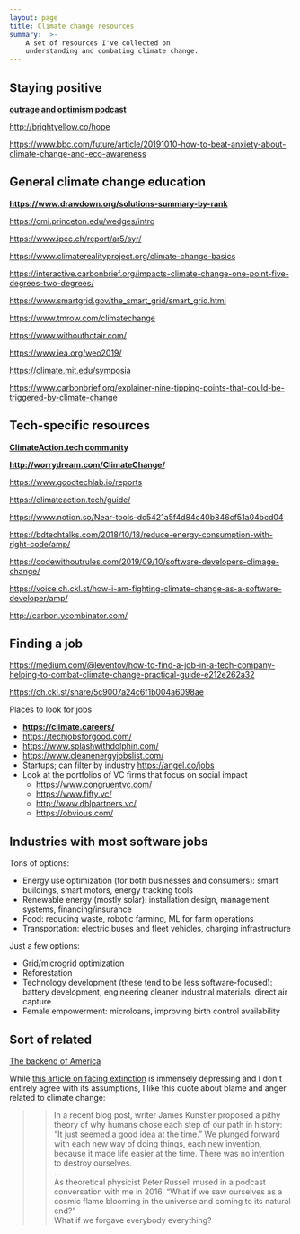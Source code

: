 ```yaml
---
layout: page
title: Climate change resources
summary:  >-
    A set of resources I've collected on 
    understanding and combating climate change.
---
```


## Staying positive

**[outrage and optimism podcast](http://globaloptimism.com/podcast/)**

<http://brightyellow.co/hope>

<https://www.bbc.com/future/article/20191010-how-to-beat-anxiety-about-climate-change-and-eco-awareness>

## General climate change education

**<https://www.drawdown.org/solutions-summary-by-rank>**

<https://cmi.princeton.edu/wedges/intro>

<https://www.ipcc.ch/report/ar5/syr/>

<https://www.climaterealityproject.org/climate-change-basics>

<https://interactive.carbonbrief.org/impacts-climate-change-one-point-five-degrees-two-degrees/>

<https://www.smartgrid.gov/the_smart_grid/smart_grid.html>

<https://www.tmrow.com/climatechange>

<https://www.withouthotair.com/>

<https://www.iea.org/weo2019/>

<https://climate.mit.edu/symposia>

<https://www.carbonbrief.org/explainer-nine-tipping-points-that-could-be-triggered-by-climate-change>


## Tech-specific resources

**[ClimateAction.tech community](https://climateaction.tech/#join)**

**<http://worrydream.com/ClimateChange/>**

<https://www.goodtechlab.io/reports>

<https://climateaction.tech/guide/>

<https://www.notion.so/Near-tools-dc5421a5f4d84c40b846cf51a04bcd04>

<https://bdtechtalks.com/2018/10/18/reduce-energy-consumption-with-right-code/amp/>

<https://codewithoutrules.com/2019/09/10/software-developers-climage-change/>

<https://voice.ch.ckl.st/how-i-am-fighting-climate-change-as-a-software-developer/amp/>

<http://carbon.ycombinator.com/>

## Finding a job

<https://medium.com/@leventov/how-to-find-a-job-in-a-tech-company-helping-to-combat-climate-change-practical-guide-e212e262a32>

<https://ch.ckl.st/share/5c9007a24c6f1b004a6098ae>

Places to look for jobs
* **<https://climate.careers/>**
* <https://techjobsforgood.com/>
* <https://www.splashwithdolphin.com/>
* <https://www.cleanenergyjobslist.com/>
* Startups; can filter by industry <https://angel.co/jobs>
* Look at the portfolios of VC firms that focus on social impact
    * <https://www.congruentvc.com/>
    * <https://www.fifty.vc/>
    * <http://www.dblpartners.vc/>
    * <https://obvious.com/>

## Industries with most software jobs

Tons of options:
* Energy use optimization (for both businesses and consumers): smart buildings, smart motors, energy tracking tools
* Renewable energy (mostly solar): installation design, management systems, financing/insurance
* Food: reducing waste, robotic farming, ML for farm operations
* Transportation: electric buses and fleet vehicles, charging infrastructure

Just a few options:
* Grid/microgrid optimization
* Reforestation
* Technology development (these tend to be less software-focused): battery development, engineering cleaner industrial materials, direct air capture
* Female empowerment: microloans, improving birth control availability

## Sort of related

[The backend of America](https://aeon.co/essays/america-still-has-a-heartland-it-s-just-an-artificial-one)

While [this article on facing extinction](https://www.catherineingram.com/facingextinction/) is immensely depressing and I don't entirely agree with its assumptions, I like this quote about blame and anger related to climate change:
>> In a recent blog post, writer James Kunstler proposed a pithy theory of why humans chose each step of our path in history: “It just seemed a good idea at the time.”  We plunged forward with each new way of doing things, each new invention, because it made life easier at the time.  There was no intention to destroy ourselves.\
...\
As theoretical physicist Peter Russell mused in a podcast conversation with me in 2016, “What if we saw ourselves as a cosmic flame blooming in the universe and coming to its natural end?”\
What if we forgave everybody everything?
